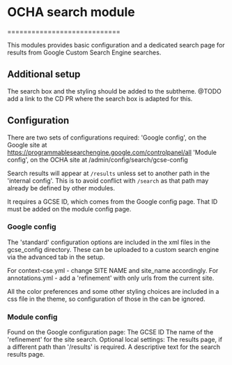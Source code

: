 # OCHA search module
============================

This modules provides basic configuration and a dedicated search page for
results from Google Custom Search Engine searches.

## Additional setup
The search box and the styling should be added to the subtheme.
@TODO add a link to the CD PR where the search box is adapted for this.

## Configuration
There are two sets of configurations required:
'Google config', on the Google site at
https://programmablesearchengine.google.com/controlpanel/all
'Module config', on the OCHA site at
/admin/config/search/gcse-config

Search results will appear at `/results` unless set to another path in the 'internal config'. This is to avoid conflict with `/search` as that path may 
already be defined by other modules.

It requires a GCSE ID, which comes from the Google config page.
That ID must be added on the module config page.

### Google config
The 'standard' configuration options are included in the xml files in the
gcse_config directory. These can be uploaded to a custom search engine via the
advanced tab in the setup.

For context-cse.yml - change SITE NAME and site_name accordingly.
For annotations.yml - add a 'refinement' with only urls from the current site.

All the color preferences and some other styling choices are included in a
css file in the theme, so configuration of those in the can be ignored.

### Module config
Found on the Google configuration page:
The GCSE ID
The name of the 'refinement' for the site search.
Optional local settings:
The results page, if a different path than '/results' is required.
A descriptive text for the search results page.
